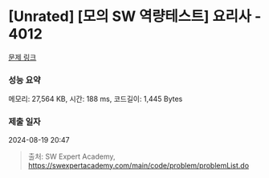 # [Unrated] [모의 SW 역량테스트] 요리사 - 4012 

[문제 링크](https://swexpertacademy.com/main/code/problem/problemDetail.do?contestProbId=AWIeUtVakTMDFAVH) 

### 성능 요약

메모리: 27,564 KB, 시간: 188 ms, 코드길이: 1,445 Bytes

### 제출 일자

2024-08-19 20:47



> 출처: SW Expert Academy, https://swexpertacademy.com/main/code/problem/problemList.do